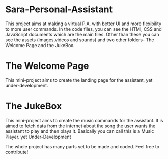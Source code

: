# Sara-Personal-Assistant
This project aims at making a virtual P.A. with better UI and more flexibility to more user commands. 
In the code files, you can see the HTMl, CSS and JavaScript documents which are the main files. Other than these 
you can see the assets (images,videos and sounds) and two other folders- The Welcome Page and the JukeBox. 

# The Welcome Page
This mini-project aims to create the landing page for the assistant, yet under-development. 

# The JukeBox
This mini-project aims to create the music commands for the assistant. It is aimed to fetch data from the internet about the song
the user wants the assistant to play and then plays it. Basically you can call this is a Music Player. yet Under-Development

The whole project has many parts yet to be made and coded. Feel free to contribute!

